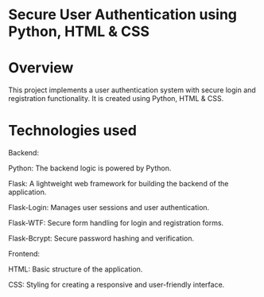 # Secure User Authentication using Python, HTML & CSS

# Overview
This project implements a user authentication system with secure login and registration functionality. It is created using Python, HTML & CSS.

# Technologies used

Backend:

Python: The backend logic is powered by Python.

Flask: A lightweight web framework for building the backend of the application.

Flask-Login: Manages user sessions and user authentication.

Flask-WTF: Secure form handling for login and registration forms.

Flask-Bcrypt: Secure password hashing and verification.

Frontend:

HTML: Basic structure of the application.

CSS: Styling for creating a responsive and user-friendly interface.
